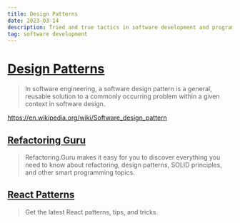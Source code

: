 ```yaml
---
title: Design Patterns
date: 2023-03-14
description: Tried and true tactics in software development and programming
tag: software development
---
```


# [Design Patterns](https://en.wikipedia.org/wiki/Software_design_pattern)

> In software engineering, a software design pattern is a general, reusable solution to a commonly occurring problem within a given context in software design.

https://en.wikipedia.org/wiki/Software_design_pattern

## [Refactoring Guru](https://refactoring.guru/)

> Refactoring.Guru makes it easy for you to discover everything you need to know about refactoring, design patterns, SOLID principles, and other smart programming topics.

## [React Patterns](https://reactpatterns.com/)

> Get the latest React patterns, tips, and tricks.

